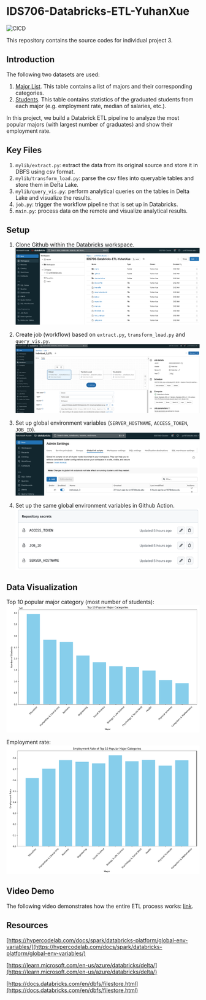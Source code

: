 # IDS706-Databricks-ETL-YuhanXue

![CICD](https://github.com/nogibjj/IDS706-Databricks-ETL-YuhanXue/actions/workflows/cicd.yml/badge.svg)


This repository contains the source codes for individual project 3.


## Introduction
The following two datasets are used:
1. [Major List](https://github.com/fivethirtyeight/data/blob/master/college-majors/majors-list.csv). This table contains a list of majors and their corresponding categories.
2. [Students](https://github.com/fivethirtyeight/data/blob/master/college-majors/grad-students.csv). This table contains statistics of the graduated students from each major (e.g. employment rate, median of salaries, etc.). 

In this project, we build a Databrick ETL pipeline to analyze the most popular majors (with largest number of graduates) and show their employment rate. 

## Key Files
1. `mylib/extract.py`: extract the data from its original source and store it in DBFS using csv format.
2. `mylib/transform_load.py`: parse the csv files into queryable tables and store them in Delta Lake.
3. `mylib/query_vis.py`: perform analytical queries on the tables in Delta Lake and visualize the results.
4. `job.py`: trigger the workflow pipeline that is set up in Databricks.
5. `main.py`: process data on the remote and visualize analytical results.

## Setup
1. Clone Github within the Databricks workspace.
![alt text](screenshots/link-github.png)

2. Create job (workflow) based on `extract.py`, `transform_load.py` and `query_vis.py`.
![alt text](screenshots/workflow.png)

3. Set up global environment variables (`SERVER_HOSTNAME`, `ACCESS_TOKEN`, `JOB_ID`).
![alt text](screenshots/env.png)

4. Set up the same global environment variables in Github Action.
![alt text](screenshots/repo-env.png)

## Data Visualization
Top 10 popular major category (most number of students):
![alt text](screenshots/top10.png)

Employment rate:
![alt text](screenshots/employ-rate.png)

## Video Demo
The following video demonstrates how the entire ETL process works:
[link](link).

## Resources
[https://hypercodelab.com/docs/spark/databricks-platform/global-env-variables/](https://hypercodelab.com/docs/spark/databricks-platform/global-env-variables/)

[https://learn.microsoft.com/en-us/azure/databricks/delta/](https://learn.microsoft.com/en-us/azure/databricks/delta/)

[https://docs.databricks.com/en/dbfs/filestore.html](https://docs.databricks.com/en/dbfs/filestore.html)
